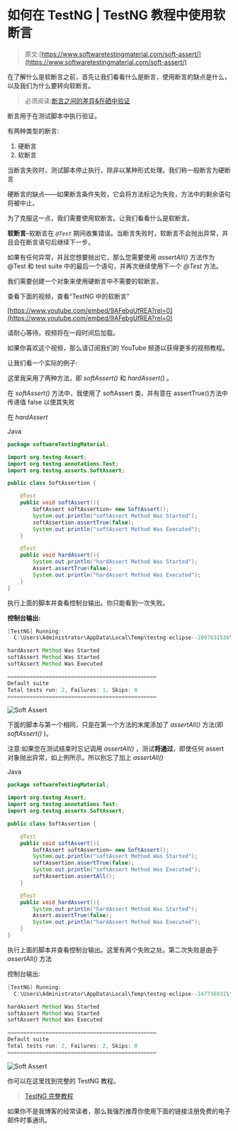 # 如何在 TestNG | TestNG 教程中使用软断言

> 原文:[https://www.softwaretestingmaterial.com/soft-assert/](https://www.softwaretestingmaterial.com/soft-assert/)

在了解什么是软断言之前，首先让我们看看什么是断言，使用断言的缺点是什么，以及我们为什么要转向软断言。

> 必须阅读:[断言之间的差异&在硒中验证](https://www.softwaretestingmaterial.com/difference-between-assert-and-verify/)

断言用于在测试脚本中执行验证。

有两种类型的断言:

1.  硬断言
2.  软断言

当断言失败时，测试脚本停止执行，除非以某种形式处理。我们称一般断言为硬断言

硬断言的缺点——如果断言条件失败，它会将方法标记为失败，方法中的剩余语句将被中止。

为了克服这一点，我们需要使用软断言。让我们看看什么是软断言。

**软断言**–软断言在 *`@Test`* 期间收集错误。当断言失败时，软断言不会抛出异常，并且会在断言语句后继续下一步。

如果有任何异常，并且您想要抛出它，那么您需要使用 *assertAll()* 方法作为@Test 和 test suite 中的最后一个语句，并再次继续使用下一个 *@Test* 方法。

我们需要创建一个对象来使用硬断言中不需要的软断言。

查看下面的视频，查看“TestNG 中的软断言”

[https://www.youtube.com/embed/9AFebgUfREA?rel=0](https://www.youtube.com/embed/9AFebgUfREA?rel=0)

请耐心等待。视频将在一段时间后加载。

如果你喜欢这个视频，那么请订阅我们的 YouTube 频道以获得更多的视频教程。

让我们看一个实际的例子:

这里我采用了两种方法，即 *softAssert()* 和 *hardAssert()* 。

在 *softAssert()* 方法中，我使用了 softAssert 类，并有意在 assertTrue()方法中传递值 false 以使其失败

在 *hardAssert*

Java

```java
package softwareTestingMaterial;

import org.testng.Assert;
import org.testng.annotations.Test;
import org.testng.asserts.SoftAssert;

public class SoftAssertion {

	@Test
	public void softAssert(){
		SoftAssert softAssertion= new SoftAssert();
		System.out.println("softAssert Method Was Started");
		softAssertion.assertTrue(false);
		System.out.println("softAssert Method Was Executed");
	}

	@Test
	public void hardAssert(){
		System.out.println("hardAssert Method Was Started");
		Assert.assertTrue(false);
		System.out.println("hardAssert Method Was Executed");
	}
}
```

执行上面的脚本并查看控制台输出。你只能看到一次失败。

**控制台输出:**

```java
[TestNG] Running:
  C:\Users\Administrator\AppData\Local\Temp\testng-eclipse--2097831536\testng-customsuite.xml

hardAssert Method Was Started
softAssert Method Was Started
softAssert Method Was Executed

===============================================
Default suite
Total tests run: 2, Failures: 1, Skips: 0
===============================================
```

![Soft Assert](img/fef7cf458ad47c8b39a77661b8191e97.png "Soft Assert")

下面的脚本与第一个相同，只是在第一个方法的末尾添加了 *assertAll()* 方法(即 *softAssert()* )。

注意:如果您在测试结束时忘记调用 *assertAll()* ，测试**将通过**，即使任何 assert 对象抛出异常，如上例所示。所以别忘了加上 *assertAll()*

Java

```java
package softwareTestingMaterial;

import org.testng.Assert;
import org.testng.annotations.Test;
import org.testng.asserts.SoftAssert;

public class SoftAssertion {

	@Test
	public void softAssert(){
		SoftAssert softAssertion= new SoftAssert();
		System.out.println("softAssert Method Was Started");
		softAssertion.assertTrue(false);
		System.out.println("softAssert Method Was Executed");
		softAssertion.assertAll();
	}

	@Test
	public void hardAssert(){
		System.out.println("hardAssert Method Was Started");
		Assert.assertTrue(false);
		System.out.println("hardAssert Method Was Executed");
	}
}
```

执行上面的脚本并查看控制台输出。这里有两个失败之处。第二次失败是由于 *assertAll()* 方法

控制台输出:

```java
[TestNG] Running:
  C:\Users\Administrator\AppData\Local\Temp\testng-eclipse--147736931\testng-customsuite.xml

hardAssert Method Was Started
softAssert Method Was Started
softAssert Method Was Executed

===============================================
Default suite
Total tests run: 2, Failures: 2, Skips: 0
===============================================
```

![Soft Assert](img/fef7cf458ad47c8b39a77661b8191e97.png "Soft Assert")

你可以在这里找到完整的 TestNG 教程。

> [TestNG 完整教程](https://www.softwaretestingmaterial.com/testng-tutorial/)

如果你不是我博客的经常读者，那么我强烈推荐你使用下面的链接注册免费的电子邮件时事通讯。